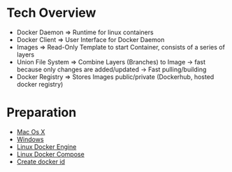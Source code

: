 # Tech Overview
* Docker Daemon  => Runtime for linux containers
* Docker Client  => User Interface for Docker Daemon
* Images => Read-Only Template to start Container, consists of a series of layers
* Union File System =>  Combine Layers (Branches) to Image -> fast because only changes are added/updated -> Fast pulling/building
* Docker Registry => Stores Images public/private (Dockerhub, hosted docker registry)

# Preparation
* [Mac Os X](https://download.docker.com/mac/stable/Docker.dmg)
* [Windows](https://download.docker.com/win/stable/InstallDocker.msi)
* [Linux Docker Engine](https://docs.docker.com/engine/installation/linux/)
* [Linux Docker Compose](https://github.com/docker/compose/releases/download/1.8.0/docker-compose-Linux-x86_64)
* [Create docker id]( https://hub.docker.com/register/)
